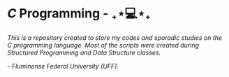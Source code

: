 # *C* Programming - ₊⋆💻⋆₊

*This is a repository created to store my codes and sporadic studies on the C programming language. Most of the scripts were created during Structured Programming and Data Structure classes.*

*- Fluminense Federal University (UFF).*
